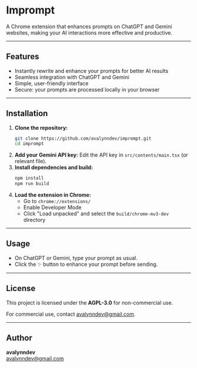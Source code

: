 # Imprompt

A Chrome extension that enhances prompts on ChatGPT and Gemini websites, making your AI interactions more effective and productive.

---

## Features

- Instantly rewrite and enhance your prompts for better AI results
- Seamless integration with ChatGPT and Gemini
- Simple, user-friendly interface
- Secure: your prompts are processed locally in your browser

---

## Installation

1. **Clone the repository:**
   ```bash
   git clone https://github.com/avalynndev/imprompt.git
   cd imprompt
   ```
2. **Add your Gemini API key:**
   Edit the API key in `src/contents/main.tsx` (or relevant file).
3. **Install dependencies and build:**
   ```bash
   npm install
   npm run build
   ```
4. **Load the extension in Chrome:**
   - Go to `chrome://extensions/`
   - Enable Developer Mode
   - Click "Load unpacked" and select the `build/chrome-mv3-dev` directory

---

## Usage

- On ChatGPT or Gemini, type your prompt as usual.
- Click the ✨ button to enhance your prompt before sending.

---

## License

This project is licensed under the **AGPL-3.0** for non-commercial use.

For commercial use, contact [avalynndev@gmail.com](mailto:avalynndev@gmail.com).

---

## Author

**avalynndev**  
[avalynndev@gmail.com](mailto:avalynndev@gmail.com)
